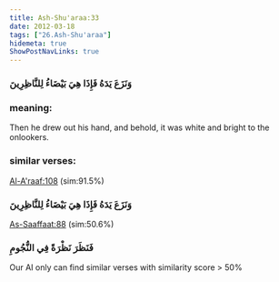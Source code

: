 ```yaml
---
title: Ash-Shu'araa:33
date: 2012-03-18
tags: ["26.Ash-Shu'araa"]
hidemeta: true 
ShowPostNavLinks: true 
---
```

### وَنَزَعَ يَدَهُ فَإِذَا هِيَ بَيْضَاءُ لِلنَّاظِرِينَ
### meaning: 
Then he drew out his hand, and behold, it was white and bright to the onlookers.
### similar verses: 

[Al-A'raaf:108](/7/108) (sim:91.5%)

### وَنَزَعَ يَدَهُ فَإِذَا هِيَ بَيْضَاءُ لِلنَّاظِرِينَ

[As-Saaffaat:88](/37/88) (sim:50.6%)

### فَنَظَرَ نَظْرَةً فِي النُّجُومِ

Our AI only can find similar verses with similarity score > 50% 


